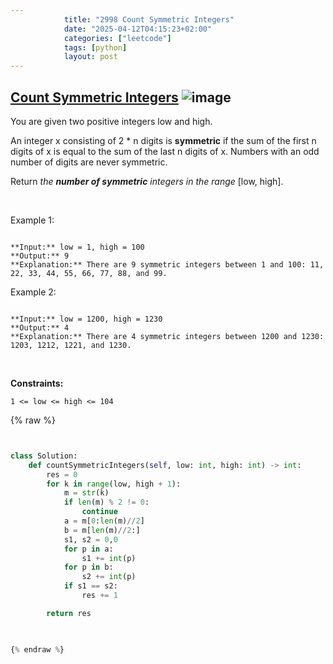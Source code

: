 ```yaml
---
            title: "2998 Count Symmetric Integers"
            date: "2025-04-12T04:15:23+02:00"
            categories: ["leetcode"]
            tags: [python]
            layout: post
---
```

            
## [  Count Symmetric Integers](https://leetcode.com/problems/count-symmetric-integers) ![image](https://img.shields.io/badge/Difficulty-Easy-brightgreen)

You are given two positive integers low and high.

An integer x consisting of 2 * n digits is **symmetric** if the sum of the first n digits of x is equal to the sum of the last n digits of x. Numbers with an odd number of digits are never symmetric.

Return *the **number of symmetric** integers in the range* [low, high].

 

Example 1:

```

**Input:** low = 1, high = 100
**Output:** 9
**Explanation:** There are 9 symmetric integers between 1 and 100: 11, 22, 33, 44, 55, 66, 77, 88, and 99.

```

Example 2:

```

**Input:** low = 1200, high = 1230
**Output:** 4
**Explanation:** There are 4 symmetric integers between 1200 and 1230: 1203, 1212, 1221, and 1230.

```

 

**Constraints:**

	1 <= low <= high <= 104

{% raw %}


````python


class Solution:
    def countSymmetricIntegers(self, low: int, high: int) -> int:
        res = 0
        for k in range(low, high + 1):
            m = str(k)
            if len(m) % 2 != 0:
                continue
            a = m[0:len(m)//2]
            b = m[len(m)//2:]
            s1, s2 = 0,0
            for p in a:
                s1 += int(p)
            for p in b:
                s2 += int(p)
            if s1 == s2:
                res += 1

        return res
        


{% endraw %}
